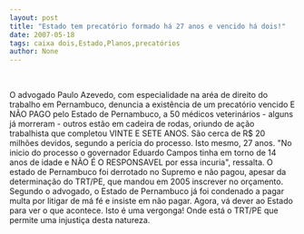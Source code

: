 ```yaml
---
layout: post
title: "Estado tem precatório formado há 27 anos e vencido há dois!"
date: 2007-05-18
tags: caixa dois,Estado,Planos,precatórios
author: None
---
```


&nbsp;

O advogado Paulo Azevedo, com especialidade na ar&eacute;a de direito do trabalho em Pernambuco, denuncia a exist&ecirc;ncia de um precat&oacute;rio vencido E N&Atilde;O PAGO pelo Estado de Pernambuco, a 50 m&eacute;dicos veterin&aacute;rios - alguns j&aacute; morreram - outros est&atilde;o em cadeira de rodas, oriundo de a&ccedil;&atilde;o trabalhista que completou VINTE E SETE ANOS. 
S&atilde;o cerca de R$ 20 milh&otilde;es devidos, segundo a per&iacute;cia do processo.
Isto mesmo, 27 anos. &quot;No inicio do processo o governador Eduardo Campos tinha em torno de 14 anos de idade e N&Atilde;O &Eacute; O RESPONSAVEL por essa incuria&quot;, ressalta.
O estado de Pernambuco foi derrotado no Supremo e n&atilde;o pagou, apesar da determina&ccedil;&atilde;o do TRT/PE, que mandou em 2005 inscrever no or&ccedil;amento. 
Segundo o advogado, o Estado de Pernambuco j&aacute; foi condenado a pagar multa por litigar de m&aacute; f&eacute; e insiste em n&atilde;o pagar. 
Agora, v&aacute; dever ao Estado para ver o que acontece. Isto &eacute; uma vergonga! Onde est&aacute; o TRT/PE que permite uma injusti&ccedil;a desta natureza.
&nbsp; 